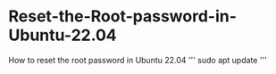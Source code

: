 # Reset-the-Root-password-in-Ubuntu-22.04
How to reset the root password in Ubuntu 22.04
''' sudo apt update '''
